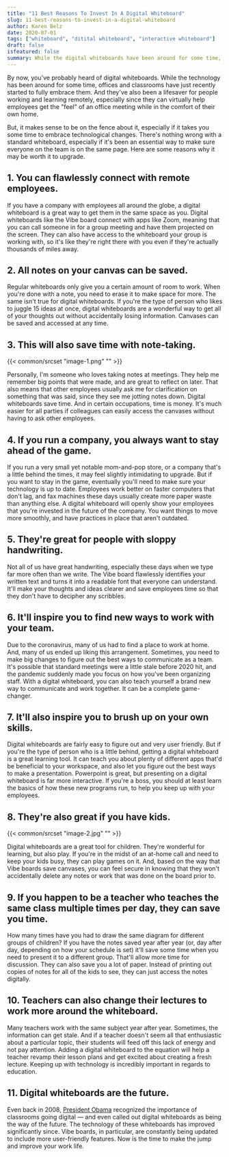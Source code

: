 ```yaml
---
title: "11 Best Reasons To Invest In A Digital Whiteboard"
slug: 11-best-reasons-to-invest-in-a-digital-whiteboard
author: Karen Belz
date: 2020-07-01
tags: ["whiteboard", "ditital whiteboard", "interactive whiteboard"]
draft: false
isfeatured: false
summary: While the digital whiteboards have been around for some time, offices and classrooms have just recently started to fully embrace them. Here are some reasons why it may be worth it to upgrade.
---
```






By now, you've probably heard of digital whiteboards. While the technology has been around for some time, offices and classrooms have just recently started to fully embrace them. And they've also been a lifesaver for people working and learning remotely, especially since they can virtually help employees get the "feel" of an office meeting while in the comfort of their own home. 

But, it makes sense to be on the fence about it, especially if it takes you some time to embrace technological changes. There's nothing wrong with a standard whiteboard, especially if it's been an essential way to make sure everyone on the team is on the same page. Here are some reasons why it may be worth it to upgrade.


## 1. You can flawlessly connect with remote employees. 

If you have a company with employees all around the globe, a digital whiteboard is a great way to get them in the same space as you. Digital whiteboards like the Vibe board connect with apps like Zoom, meaning that you can call someone in for a group meeting and have them projected on the screen. They can also have access to the whiteboard your group is working with, so it's like they're right there with you even if they're actually thousands of miles away.


## 2. All notes on your canvas can be saved. 

Regular whiteboards only give you a certain amount of room to work. When you're done with a note, you need to erase it to make space for more. The same isn't true for digital whiteboards. If you're the type of person who likes to juggle 15 ideas at once, digital whiteboards are a wonderful way to get all of your thoughts out without accidentally losing information. Canvases can be saved and accessed at any time. 


## 3. This will also save time with note-taking. 
{{< common/srcset "image-1.png" "" >}}


Personally, I'm someone who loves taking notes at meetings. They help me remember big points that were made, and are great to reflect on later. That also means that other employees usually ask me for clarification on something that was said, since they see me jotting notes down. Digital whiteboards save time. And in certain occupations, time is money. It's much easier for all parties if colleagues can easily access the canvases without having to ask other employees. 


## 4. If you run a company, you always want to stay ahead of the game. 

If you run a very small yet notable mom-and-pop store, or a company that's a little behind the times, it may feel slightly intimidating to upgrade. But if you want to stay in the game, eventually you'll need to make sure your technology is up to date. Employees work better on faster computers that don't lag, and fax machines these days usually create more paper waste than anything else. A digital whiteboard will openly show your employees that you're invested in the future of the company. You want things to move more smoothly, and have practices in place that aren't outdated.


## 5. They're great for people with sloppy handwriting. 

Not all of us have great handwriting, especially these days when we type far more often than we write. The Vibe board flawlessly identifies your written text and turns it into a readable font that everyone can understand. It'll make your thoughts and ideas clearer and save employees time so that they don't have to decipher any scribbles. 


## 6. It'll inspire you to find new ways to work with your team. 

Due to the coronavirus, many of us had to find a place to work at home. And, many of us ended up liking this arrangement. Sometimes, you need to make big changes to figure out the best ways to communicate as a team. It's possible that standard meetings were a little stale before 2020 hit, and the pandemic suddenly made you focus on how you've been organizing staff. With a digital whiteboard, you can also teach yourself a brand new way to communicate and work together. It can be a complete game-changer. 


## 7. It'll also inspire you to brush up on your own skills. 

Digital whiteboards are fairly easy to figure out and very user friendly. But if you're the type of person who is a little behind, getting a digital whiteboard is a great learning tool. It can teach you about plenty of different apps that'd be beneficial to your workspace, and also let you figure out the best ways to make a presentation. Powerpoint is great, but presenting on a digital whiteboard is far more interactive. If you're a boss, you should at least learn the basics of how these new programs run, to help you keep up with your employees. 


## 8. They're also great if you have kids. 
{{< common/srcset "image-2.jpg" "" >}}


Digital whiteboards are a great tool for children. They're wonderful for learning, but also play. If you're in the midst of an at-home call and need to keep your kids busy, they can play games on it. And, based on the way that Vibe boards save canvases, you can feel secure in knowing that they won't accidentally delete any notes or work that was done on the board prior to.


## 9. If you happen to be a teacher who teaches the same class multiple times per day, they can save you time. 

How many times have you had to draw the same diagram for different groups of children? If you have the notes saved year after year (or, day after day, depending on how your schedule is set) it'll save some time when you need to present it to a different group. That'll allow more time for discussion. They can also save you a lot of paper. Instead of printing out copies of notes for all of the kids to see, they can just access the notes digitally. 


## 10. Teachers can also change their lectures to work more around the whiteboard. 

Many teachers work with the same subject year after year. Sometimes, the information can get stale. And if a teacher doesn't seem all that enthusiastic about a particular topic, their students will feed off this lack of energy and not pay attention. Adding a digital whiteboard to the equation will help a teacher revamp their lesson plans and get excited about creating a fresh lecture. Keeping up with technology is incredibly important in regards to education. 


## 11. Digital whiteboards are the future. 

Even back in 2008, [President Obama](https://imaginenext.ingrammicro.com/ucc/where-whiteboard-technology-could-be-in-five-years-and-why-it-matters-now) recognized the importance of classrooms going digital — and even called out digital whiteboards as being the way of the future. The technology of these whiteboards has improved significantly since. Vibe boards, in particular, are constantly being updated to include more user-friendly features. Now is the time to make the jump and improve your work life. 

